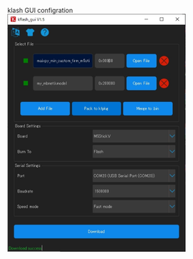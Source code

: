 klash GUI configration
<img src="https://github.com/anoken/purin_alert_v/blob/master/M5StickV_MaixPy/kflash_gui.jpg" width="400">
